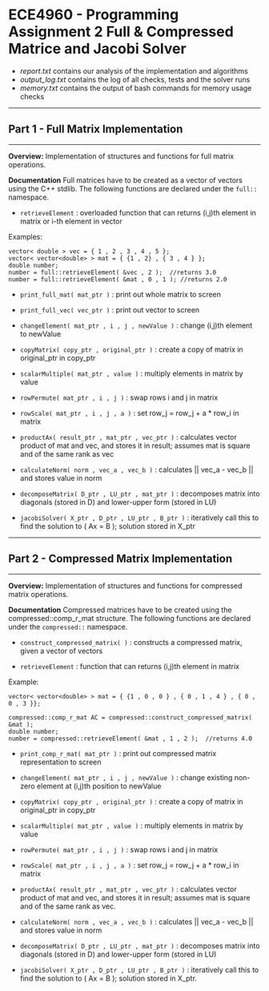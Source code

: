 # ECE4960 - Programming Assignment 2 Full & Compressed Matrice and Jacobi Solver

- *report.txt* contains our analysis of the implementation and algorithms
- *output_log.txt* contains the log of all checks, tests and the solver runs
- *memory.txt* contains the output of bash commands for memory usage checks

***************************************************************************
## Part 1 - Full Matrix Implementation
***************************************************************************

**Overview:**
Implementation of structures and functions for full matrix operations.

**Documentation** 
Full matrices have to be created as a vector of vectors using the C++ stdlib.
The following functions are declared under the `full::` namespace.

- `retrieveElement` : overloaded function that can returns (i,j)th element in matrix or i-th element in vector

Examples:
```
vector< double > vec = { 1 , 2 , 3 , 4 , 5 };
vector< vector<double> > mat = { {1 , 2} , { 3 , 4 } };
double number;
number = full::retrieveElement( &vec , 2 );  //returns 3.0
number = full::retrieveElement( &mat , 0 , 1 ); //returns 2.0
```

- `print_full_mat( mat_ptr )` : print out whole matrix to screen
- `print_full_vec( vec_ptr )` : print out vector to screen

- `changeElement( mat_ptr , i , j , newValue )` : change (i,j)th element to newValue

- `copyMatrix( copy_ptr , original_ptr )` : create a copy of matrix in original_ptr in copy_ptr

- `scalarMultiple( mat_ptr , value )` : multiply elements in matrix by value

- `rowPermute( mat_ptr , i , j )` : swap rows i and j in matrix

- `rowScale( mat_ptr , i , j , a )` : set row_j = row_j + a * row_i in matrix

- `productAx( result_ptr , mat_ptr , vec_ptr )` : calculates vector product of mat and vec, and stores it in result; assumes mat is square and of the same rank as vec

- `calculateNorm( norm , vec_a , vec_b )` : calculates || vec_a - vec_b || and stores value in norm

- `decomposeMatrix( D_ptr , LU_ptr , mat_ptr )` : decomposes matrix into diagonals (stored in D) and lower-upper form (stored in LU)

- `jacobiSolver( X_ptr , D_ptr , LU_ptr , B_ptr )` : iteratively call this to find the solution to ( Ax = B ); solution stored in X_ptr

***************************************************************************
## Part 2 - Compressed Matrix Implementation
***************************************************************************

**Overview:**
Implementation of structures and functions for compressed matrix operations.

**Documentation** 
Compressed matrices have to be created using the compressed::comp_r_mat structure.
The following functions are declared under the `compressed::` namespace.

- `construct_compressed_matrix( )` : constructs a compressed matrix, given a vector of vectors

- `retrieveElement` : function that can returns (i,j)th element in matrix

Example:
```
vector< vector<double> > mat = { {1 , 0 , 0 } , { 0 , 1 , 4 } , { 0 , 0 , 3 }};

compressed::comp_r_mat AC = compressed::construct_compressed_matrix( &mat );
double number;
number = compressed::retrieveElement( &mat , 1 , 2 );  //returns 4.0
``` 

- `print_comp_r_mat( mat_ptr )` : print out compressed matrix representation to screen

- `changeElement( mat_ptr , i , j , newValue )` : change existing non-zero element at (i,j)th position to newValue

- `copyMatrix( copy_ptr , original_ptr )` : create a copy of matrix in original_ptr in copy_ptr

- `scalarMultiple( mat_ptr , value )` : multiply elements in matrix by value

- `rowPermute( mat_ptr , i , j )` : swap rows i and j in matrix

- `rowScale( mat_ptr , i , j , a )` : set row_j = row_j + a * row_i in matrix

- `productAx( result_ptr , mat_ptr , vec_ptr )` : calculates vector product of mat and vec, and stores it in result; assumes mat is square and of the same rank as vec.

- `calculateNorm( norm , vec_a , vec_b )` : calculates || vec_a - vec_b || and stores value in norm

- `decomposeMatrix( D_ptr , LU_ptr , mat_ptr )` : decomposes matrix into diagonals (stored in D) and lower-upper form (stored in LU)

- `jacobiSolver( X_ptr , D_ptr , LU_ptr , B_ptr )` : iteratively call this to find the solution to ( Ax = B ); solution stored in X_ptr.
